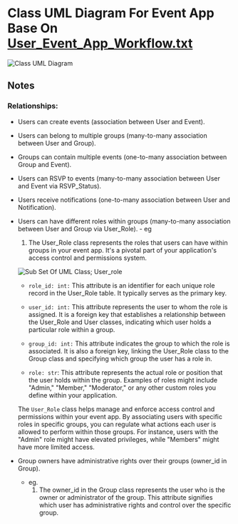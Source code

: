 # Class UML Diagram For Event App Base On [User_Event_App_Workflow.txt](User_Event_App_Workflow.txt)
 
  ![Class UML Diagram](IMG/UML_DIA.png)

  ## Notes
  
   ### Relationships:
   - Users can create events (association between User and Event).
   - Users can belong to multiple groups (many-to-many association between User and Group).
   - Groups can contain multiple events (one-to-many association between Group and Event). 
   - Users can RSVP to events (many-to-many association between User and Event via RSVP_Status). 
   - Users receive notifications (one-to-many association between User and Notification).
   - Users can have different roles within groups (many-to-many association between User and Group via User_Role).
    - eg
      1. The User_Role class represents the roles that users can have within groups in your event app.
         It's a pivotal part of your application's access control and permissions system.
         
        ![Sub Set Of UML Class; User_role](IMG/User_Role.png)

        - `role_id: int:` This attribute is an identifier for each unique role record in the User_Role table.
          It typically serves as the primary key.

        - `user_id: int:` This attribute represents the user to whom the role is assigned.
           It is a foreign key that establishes a relationship between the User_Role and User classes, indicating which user holds a particular role within a group.

        - `group_id: int:` This attribute indicates the group to which the role is associated.
          It is also a foreign key, linking the User_Role class to the Group class and specifying which group the user has a role in.
        
        - `role: str`: This attribute represents the actual role or position that the user holds within the group. Examples of roles might include "Admin," "Member," "Moderator," or any other custom roles you define within your application.

        The `User_Role` class helps manage and enforce access control and permissions within your event app. By associating users with specific roles in specific groups, you can regulate what actions each user is allowed to perform within those groups. For instance, users with the "Admin" role might have elevated privileges, while "Members" might have more limited access.

   - Group owners have administrative rights over their groups (owner_id in Group).
     - eg.
       1. The owner_id in the Group class represents the user who is the owner or administrator of the group.
          This attribute signifies which user has administrative rights and control over the specific group. 
